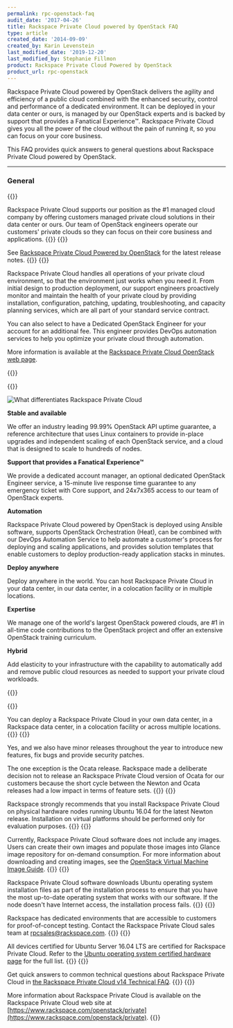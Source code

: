 ```yaml
---
permalink: rpc-openstack-faq
audit_date: '2017-04-26'
title: Rackspace Private Cloud powered by OpenStack FAQ
type: article
created_date: '2014-09-09'
created_by: Karin Levenstein
last_modified_date: '2019-12-20'
last_modified_by: Stephanie Fillmon
product: Rackspace Private Cloud Powered by OpenStack
product_url: rpc-openstack
---
```


Rackspace Private Cloud powered by OpenStack delivers the agility and
efficiency of a public cloud combined with the enhanced security, control and
performance of a dedicated environment.  It can be deployed in your data center
or ours, is managed by our OpenStack experts and is backed by support that provides a Fanatical Experience&trade;. Rackspace Private Cloud gives you all the power of the cloud without the pain of running it, so you can focus on your core business.

This FAQ provides quick answers to general questions about Rackspace Private Cloud powered by OpenStack.

---------

### General
{{<accordion title="How does Rackspace Private Cloud support Rackspace's position as the #1 managed cloud company?" col="in" href="accordion1">}}

Rackspace Private Cloud supports our position as the #1 managed cloud company
by offering customers managed private cloud solutions in their data center or
ours.  Our team of OpenStack engineers operate our customers' private clouds so
they can focus on their core business and applications.
{{</accordion>}}
{{<accordion title="What new enhancements were delivered with the latest release of Rackspace Private Cloud?" col="in" href="accordion2">}}

See [Rackspace Private Cloud Powered by OpenStack](/support/how-to//rpc-openstack/)
for the latest release notes.
{{</accordion>}}
{{<accordion title="What support services are available for Rackspace Private Cloud?" col="in" href="accordion3">}}

Rackspace Private Cloud handles all operations of your private cloud environment, so that the environment just works when you need it. From initial design to production deployment, our support engineers proactively monitor and maintain the health of your private cloud by providing installation, configuration, patching, updating, troubleshooting, and capacity planning services, which are all part of your standard service contract.

You can also select to have a Dedicated OpenStack Engineer for your account for an additional fee. This engineer provides DevOps automation services to help you optimize your private cloud through automation.

More information is available at the [Rackspace Private Cloud OpenStack web page](https://www.rackspace.com/openstack/private).

{{</accordion>}}

{{<accordion title="What are Rackspace Private Cloud's main differentiators?" col="in" href="accordion4" hasImage="true">}}

<img class="fig-img" src="/support/how-to/rpc-openstack-faq/rpc-differentiators.png" alt="What differentiates Rackspace Private Cloud">

<p><strong>Stable and available</strong></p>

<p>We offer an industry leading 99.99% OpenStack API uptime guarantee, a reference architecture that uses Linux containers to provide in-place upgrades and independent scaling of each OpenStack service, and a cloud that is designed to scale to hundreds of nodes.</p>

<p><strong>Support that provides a Fanatical Experience&trade;</strong></p>

<p>We provide a dedicated account manager, an optional dedicated OpenStack Engineer service, a 15-minute live response time guarantee to any emergency ticket with Core support, and 24x7x365 access to our team of OpenStack experts.</p>

<p><strong>Automation</strong></p>

<p>Rackspace Private Cloud powered by OpenStack is deployed using Ansible software, supports OpenStack Orchestration (Heat), can be combined with our DevOps Automation Service to help automate a customer's process for deploying and scaling applications, and provides solution templates that enable customers to deploy production-ready application stacks in minutes.</p>

<p><strong>Deploy anywhere</strong></p>

<p>Deploy anywhere in the world.  You can host Rackspace Private Cloud in your data center, in our data center, in a colocation facility or in multiple locations.</p>

<p><strong>Expertise</strong></p>

<p>We manage one of the world's largest OpenStack powered clouds, are #1 in all-time code contributions to the OpenStack project and offer an extensive OpenStack training curriculum.</p>

<p><strong>Hybrid</strong></p>

<p>Add elasticity to your infrastructure with the capability to automatically add and remove public cloud resources as needed to support your private cloud workloads.</p>

{{</accordion>}}

{{<accordion title="Where can I deploy Rackspace Private Cloud?" col="in" href="accordion5">}}

You can deploy a Rackspace Private Cloud in your own data center, in a Rackspace
data center, in a colocation facility or across multiple locations.
{{</accordion>}}
{{<accordion title="Is Rackspace Private Cloud updated with each new OpenStack version release (i.e. Mikata, Newton, Ocata)?" col="in" href="accordion6">}}

Yes, and we also have minor releases throughout the year to introduce new features, fix bugs and provide security patches.

The one exception is the Ocata release. Rackspace made a deliberate decision not to release an Rackspace Private Cloud version of Ocata for our customers because the short cycle between the Newton and Ocata releases had a low impact in terms of feature sets.
{{</accordion>}}
{{<accordion title="Can I install Rackspace Private Cloud on virtual machines?" col="in" href="accordion7">}}

Rackspace strongly recommends that you install Rackspace Private Cloud on
physical hardware nodes running Ubuntu 16.04 for the latest Newton release. Installation on virtual platforms should be performed only for evaluation purposes.
{{</accordion>}}
{{<accordion title="Does Rackspace Private Cloud come with any images?" col="in" href="accordion8">}}

Currently, Rackspace Private Cloud software does not include any images. Users can create their own images and populate those images into Glance image repository for on-demand consumption. For more information about downloading and creating images, see the [OpenStack Virtual Machine Image Guide](https://docs.openstack.org/image-guide/content/).
{{</accordion>}}
{{<accordion title="Why does the node IP address need to have Internet access?" col="in" href="accordion9">}}

Rackspace Private Cloud software downloads Ubuntu operating system installation files as part of
the installation process to ensure that you have the most up-to-date operating
system that works with our software. If the node doesn't have Internet access,
the installation process fails.
{{</accordion>}}
{{<accordion title="Can customers test Rackspace Private Cloud before they buy it?" col="in" href="accordion10">}}

Rackspace has dedicated environments that are accessible to customers for
proof-of-concept testing. Contact the Rackspace Private Cloud sales team
at [rpcsales@rackspace.com](mailto:rpcsales@rackspace.com).
{{</accordion>}}
{{<accordion title="What devices are certified for Rackspace Private Cloud compute nodes?" col="in" href="accordion11">}}

All devices certified for Ubuntu Server 16.04 LTS are certified for Rackspace Private Cloud. Refer to the [Ubuntu operating system certified hardware page](https://www.ubuntu.com/certification/server/) for the full list.
{{</accordion>}}
{{<accordion title="Where can I get more technical information?" col="in" href="accordion12">}}

Get quick answers to common technical questions about Rackspace Private Cloud
in [the Rackspace Private Cloud v14 Technical FAQ](https://docs.rackspace.com/docs/private-cloud/rpc/v14/rpc-faq-external/).
{{</accordion>}}
{{<accordion title="Where can I learn more?" col="in" href="accordion13">}}

More information about Rackspace Private Cloud is available on the Rackspace
Private Cloud web site at
[https://www.rackspace.com/openstack/private](https://www.rackspace.com/openstack/private).
{{</accordion>}}
